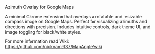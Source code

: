 Azimuth Overlay for Google Maps

A minimal Chrome extension that overlays a rotatable and resizable compass image on Google Maps. 
Perfect for visualizing azimuths and directions with precision. Includes intuitive controls, dark theme UI, and image toggling for black/white styles.

For more information read Wiki: https://github.com/nickname137/MapAngle/wiki












